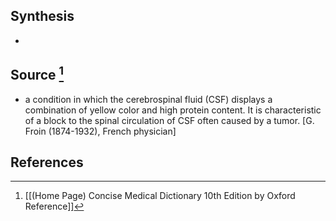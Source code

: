 ## Synthesis
- 
## Source [^1]
- a condition in which the cerebrospinal fluid (CSF) displays a combination of yellow color and high protein content. It is characteristic of a block to the spinal circulation of CSF often caused by a tumor. \[G. Froin (1874-1932), French physician]
## References

[^1]: [[(Home Page) Concise Medical Dictionary 10th Edition by Oxford Reference]]